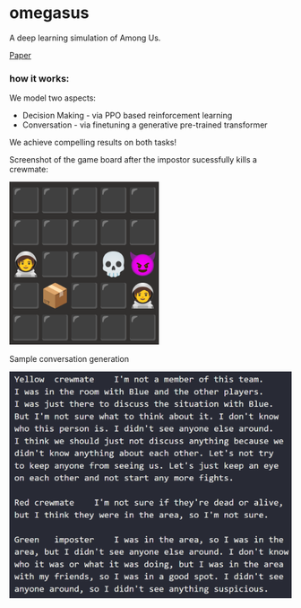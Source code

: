 # omegasus
A deep learning simulation of Among Us.

[Paper](./ECE_147___Final_Report.pdf)

### how it works:
We model two aspects:

* Decision Making - via PPO based reinforcement learning 
* Conversation - via finetuning a generative pre-trained transformer

We achieve compelling results on both tasks!

Screenshot of the game board after the impostor sucessfully kills a crewmate: 

![game](./image_assets/rlboard.png)

Sample conversation generation 

![game](./image_assets/trainedoutput.png)

